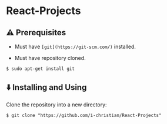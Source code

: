 # React-Projects

## :warning: Prerequisites

* Must have `[git](https://git-scm.com/)` installed.

* Must have repository cloned.

```
$ sudo apt-get install git
```


## :arrow_down: Installing and Using

Clone the repository into a new directory:

```
$ git clone "https://github.com/i-christian/React-Projects"

```
